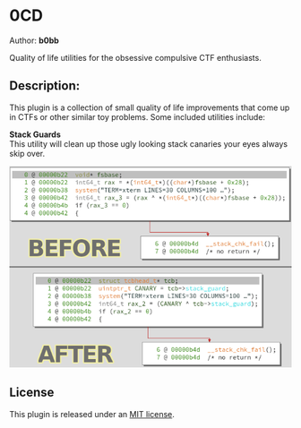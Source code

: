 # 0CD
Author: **b0bb**

Quality of life utilities for the obsessive compulsive CTF enthusiasts.

## Description:
This plugin is a collection of small quality of life improvements that come up in CTFs or other similar toy problems. Some included utilities include:

**Stack Guards**  
This utility will clean up those ugly looking stack canaries your eyes always skip over.

![stack guards](https://github.com/0xb0bb/0CD/blob/main/images/stackguards.png?raw=true)
 

## License

This plugin is released under an [MIT license](./license).

